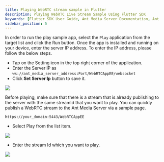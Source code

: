 ```yaml
---
title: Playing WebRTC stream sample in Flutter
description: Playing WebRTC Live Stream Sample Using Flutter SDK 
keywords: [Flutter SDK User Guide, Ant Media Server Documentation, Ant Media Server Tutorials]
sidebar_position: 5
---
```


In order to run the play sample app, select the `Play` application from the target list and click the Run button. Once the app is installed and running on your device, enter the server IP address. To enter the IP address, please follow the below steps.

* Tap on the Setting icon in the top right corner of the application.
* Enter the Server IP as         `ws://ant_media_server_address:Port/WebRTCAppEE/websocket`
* Click **Set Server Ip** button to save it.

![](@site/static/img/IMG_02A254033728-1(1).jpeg)

Before playing, make sure that there is a stream that is already publishing to the server with the same streamId that you want to play. You can quickly publish a WebRTC stream to the Ant Media Server via a sample page.

`https://your_domain:5443/WebRTCAppEE`

 - Select Play from the list item.

![](@site/static/img/image-1654688010762.png)

 - Enter the stream Id which you want to play.

![](@site/static/img/image-1654688079112.png)
